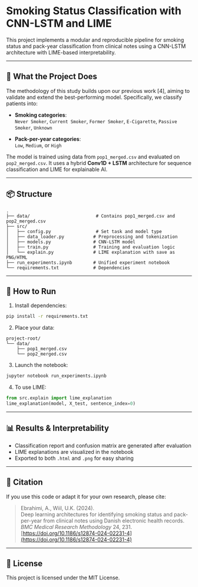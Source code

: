 # Smoking Status Classification with CNN-LSTM and LIME

This project implements a modular and reproducible pipeline for smoking status and pack-year classification from clinical notes using a CNN-LSTM architecture with LIME-based interpretability.

---

## 🧠 What the Project Does

The methodology of this study builds upon our previous work [4], aiming to validate and extend the best-performing model. Specifically, we classify patients into:

- **Smoking categories**:  
  `Never Smoker`, `Current Smoker`, `Former Smoker`, `E-Cigarette`, `Passive Smoker`, `Unknown`
  
- **Pack-per-year categories**:  
  `Low`, `Medium`, or `High`

The model is trained using data from `pop1_merged.csv` and evaluated on `pop2_merged.csv`. It uses a hybrid **Conv1D + LSTM** architecture for sequence classification and LIME for explainable AI.

---

## 📦 Structure

```
.
├── data/                         # Contains pop1_merged.csv and pop2_merged.csv
├── src/
│   ├── config.py                 # Set task and model type
│   ├── data_loader.py           # Preprocessing and tokenization
│   ├── models.py                # CNN-LSTM model
│   ├── train.py                 # Training and evaluation logic
│   └── explain.py               # LIME explanation with save as PNG/HTML
├── run_experiments.ipynb        # Unified experiment notebook
└── requirements.txt             # Dependencies
```

---

## 🚀 How to Run

1. Install dependencies:
```bash
pip install -r requirements.txt
```

2. Place your data:
```
project-root/
└── data/
    ├── pop1_merged.csv
    └── pop2_merged.csv
```

3. Launch the notebook:
```bash
jupyter notebook run_experiments.ipynb
```

4. To use LIME:
```python
from src.explain import lime_explanation
lime_explanation(model, X_test, sentence_index=0)
```

---

## 📊 Results & Interpretability

- Classification report and confusion matrix are generated after evaluation
- LIME explanations are visualized in the notebook
- Exported to both `.html` and `.png` for easy sharing

---

## 📄 Citation

If you use this code or adapt it for your own research, please cite:

> Ebrahimi, A., Wiil, U.K. (2024).  
> Deep learning architectures for identifying smoking status and pack-per-year from clinical notes using Danish electronic health records.  
> *BMC Medical Research Methodology* 24, 231.  
> [https://doi.org/10.1186/s12874-024-02231-4](https://doi.org/10.1186/s12874-024-02231-4)

---

## 🔖 License

This project is licensed under the MIT License.
